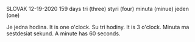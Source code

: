 SLOVAK
12-19-2020
159 days 
tri (three)
styri (four) 
minuta (minue)
jeden (one)

Je jedna  hodina.  It is one o'clock.
Su tri hodiny.  It is 3 o'clock.
Minuta ma sestdesiat sekund. A minute has 60 seconds. 
